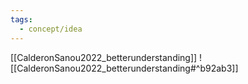 ```yaml
---
tags:
  - concept/idea
---
```

[[CalderonSanou2022_betterunderstanding]]
![[CalderonSanou2022_betterunderstanding#^b92ab3]]
